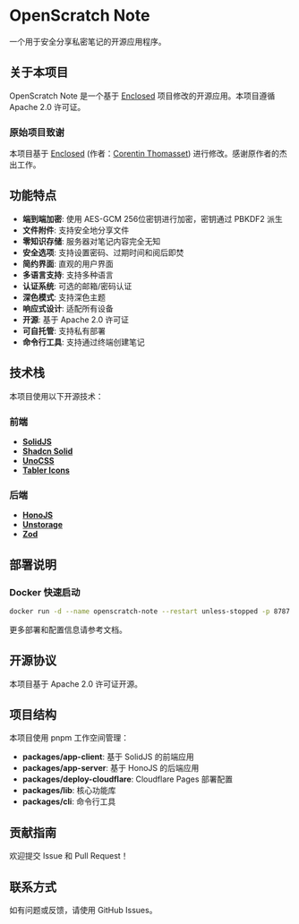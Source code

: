 # OpenScratch Note

一个用于安全分享私密笔记的开源应用程序。

## 关于本项目

OpenScratch Note 是一个基于 [Enclosed](https://github.com/CorentinTh/enclosed) 项目修改的开源应用。本项目遵循 Apache 2.0 许可证。

### 原始项目致谢

本项目基于 [Enclosed](https://github.com/CorentinTh/enclosed) (作者：[Corentin Thomasset](https://corentin.tech)) 进行修改。感谢原作者的杰出工作。

## 功能特点

- **端到端加密**: 使用 AES-GCM 256位密钥进行加密，密钥通过 PBKDF2 派生
- **文件附件**: 支持安全地分享文件
- **零知识存储**: 服务器对笔记内容完全无知
- **安全选项**: 支持设置密码、过期时间和阅后即焚
- **简约界面**: 直观的用户界面
- **多语言支持**: 支持多种语言
- **认证系统**: 可选的邮箱/密码认证
- **深色模式**: 支持深色主题
- **响应式设计**: 适配所有设备
- **开源**: 基于 Apache 2.0 许可证
- **可自托管**: 支持私有部署
- **命令行工具**: 支持通过终端创建笔记

## 技术栈

本项目使用以下开源技术：

### 前端
- **[SolidJS](https://www.solidjs.com)**
- **[Shadcn Solid](https://shadcn-solid.com/)**
- **[UnoCSS](https://unocss.dev/)**
- **[Tabler Icons](https://tablericons.com/)**

### 后端
- **[HonoJS](https://hono.dev/)**
- **[Unstorage](https://unstorage.unjs.io/)**
- **[Zod](https://github.com/colinhacks/zod)**

## 部署说明

### Docker 快速启动

```bash
docker run -d --name openscratch-note --restart unless-stopped -p 8787:8787 your-username/openscratch-note
```

更多部署和配置信息请参考文档。

## 开源协议

本项目基于 Apache 2.0 许可证开源。

## 项目结构

本项目使用 pnpm 工作空间管理：

- **packages/app-client**: 基于 SolidJS 的前端应用
- **packages/app-server**: 基于 HonoJS 的后端应用
- **packages/deploy-cloudflare**: Cloudflare Pages 部署配置
- **packages/lib**: 核心功能库
- **packages/cli**: 命令行工具

## 贡献指南

欢迎提交 Issue 和 Pull Request！

## 联系方式

如有问题或反馈，请使用 GitHub Issues。
